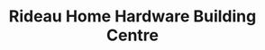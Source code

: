 ---
title: "Rideau Home Hardware Building Centre"
url: /smiths-falls/rideau-home-hardware-building-centre/
shop: hardware
---